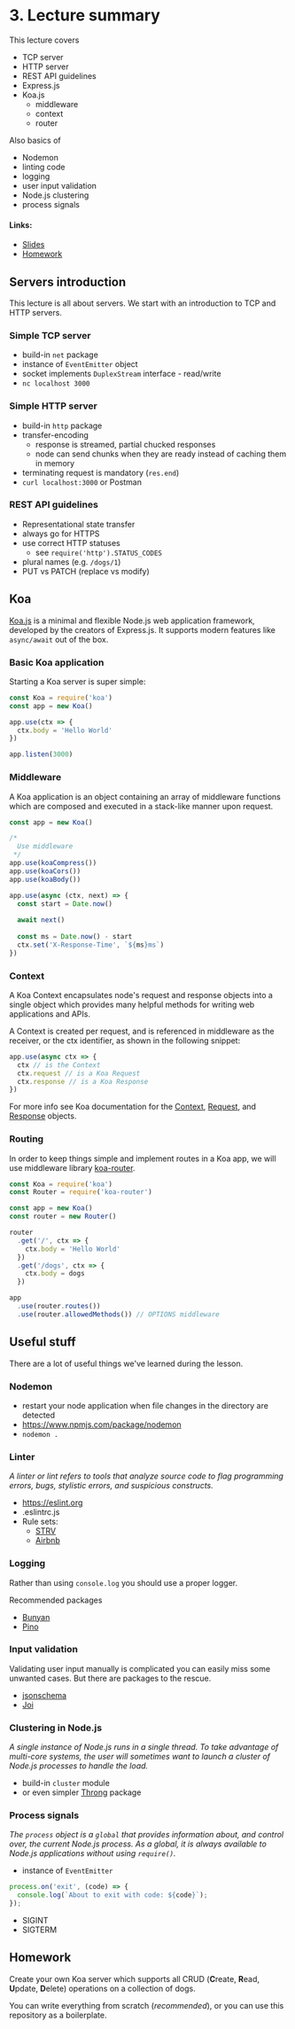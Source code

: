 # 3. Lecture summary

This lecture covers
- TCP server
- HTTP server
- REST API guidelines
- Express.js
- Koa.js
  - middleware
  - context
  - router
 
Also basics of
- Nodemon
- linting code
- logging
- user input validation
- Node.js clustering
- process signals

#### Links:
- [Slides](https://docs.google.com/presentation/d/1rJOtXGaKL2s90MJCfhjr52E_fab8ww-4PDHFufu1n_Y/edit?usp=sharing)
- [Homework](#homework)

## Servers introduction

This lecture is all about servers. We start with an introduction to TCP and HTTP servers.

### Simple TCP server
- build-in `net` package
- instance of `EventEmitter` object
- socket implements `DuplexStream` interface - read/write
- `nc localhost 3000`

### Simple HTTP server
- build-in `http` package
- transfer-encoding
  - response is streamed, partial chucked responses
  - node can send chunks when they are ready instead of caching them in memory
- terminating request is mandatory (`res.end`)
- `curl localhost:3000` or Postman

### REST API guidelines
- Representational state transfer
- always go for HTTPS
- use correct HTTP statuses
  - see `require('http').STATUS_CODES`
- plural names (e.g. `/dogs/1`)
- PUT vs PATCH (replace vs modify)

## Koa
[Koa.js](https://koajs.com) is a minimal and flexible Node.js web application framework, developed by the creators of Express.js. It supports modern features like `async/await` out of the box.

### Basic Koa application
Starting a Koa server is super simple:
```js
const Koa = require('koa')
const app = new Koa()

app.use(ctx => {
  ctx.body = 'Hello World'
})

app.listen(3000)
```

### Middleware
A Koa application is an object containing an array of middleware functions which are composed and executed in a stack-like manner upon request.

```js
const app = new Koa()

/*
  Use middleware
 */
app.use(koaCompress())
app.use(koaCors())
app.use(koaBody())

app.use(async (ctx, next) => {
  const start = Date.now()
  
  await next()
  
  const ms = Date.now() - start
  ctx.set('X-Response-Time', `${ms}ms`)
})
```

### Context
A Koa Context encapsulates node's request and response objects into a single object which provides many helpful methods for writing web applications and APIs.

A Context is created per request, and is referenced in middleware as the receiver, or the ctx identifier, as shown in the following snippet:

```js
app.use(async ctx => {
  ctx // is the Context
  ctx.request // is a Koa Request
  ctx.response // is a Koa Response
})
```

For more info see Koa documentation for the [Context](https://koajs.com/#context), [Request](https://koajs.com/#request), and [Response](https://koajs.com/#response) objects.

### Routing
In order to keep things simple and implement routes in a Koa app, we will use middleware library [koa-router](https://github.com/alexmingoia/koa-router).

```js
const Koa = require('koa')
const Router = require('koa-router')

const app = new Koa()
const router = new Router()

router
  .get('/', ctx => {
    ctx.body = 'Hello World'
  })
  .get('/dogs', ctx => {
    ctx.body = dogs
  })

app
  .use(router.routes())
  .use(router.allowedMethods()) // OPTIONS middleware
```

## Useful stuff
There are a lot of useful things we've learned during the lesson.

### Nodemon
- restart your node application when file changes in the directory are detected
- https://www.npmjs.com/package/nodemon
- `nodemon .`

### Linter
_A linter or lint refers to tools that analyze source code to flag programming errors, bugs, stylistic errors, and suspicious constructs._

- https://eslint.org
- .eslintrc.js
- Rule sets:
  - [STRV](https://www.npmjs.com/package/@strv/eslint-config-javascript)
  - [Airbnb](https://www.npmjs.com/package/eslint-config-airbnb-base)
    
### Logging
Rather than using `console.log` you should use a proper logger.

Recommended packages
- [Bunyan](https://www.npmjs.com/package/bunyan)
- [Pino](https://www.npmjs.com/package/pino)
    
### Input validation
Validating user input manually is complicated you can easily miss some unwanted cases. But there are packages to the rescue.

- [jsonschema](https://www.npmjs.com/package/jsonschema)
- [Joi](https://www.npmjs.com/package/joi)

### Clustering in Node.js
_A single instance of Node.js runs in a single thread. To take advantage of multi-core systems, the user will sometimes want to launch a cluster of Node.js processes to handle the load._

- build-in `cluster` module
- or even simpler [Throng](https://www.npmjs.com/package/throng) package

### Process signals
_The `process` object is a `global` that provides information about, and control over, the current Node.js process. As a global, it is always available to Node.js applications without using `require()`._

- instance of `EventEmitter`
```js
process.on('exit', (code) => {
  console.log(`About to exit with code: ${code}`);
});
```

- SIGINT
- SIGTERM

## Homework
Create your own Koa server which supports all CRUD (**C**reate, **R**ead, **U**pdate, **D**elete) operations on a collection of dogs.

You can write everything from scratch (_recommended_), or you can use this repository as a boilerplate.
